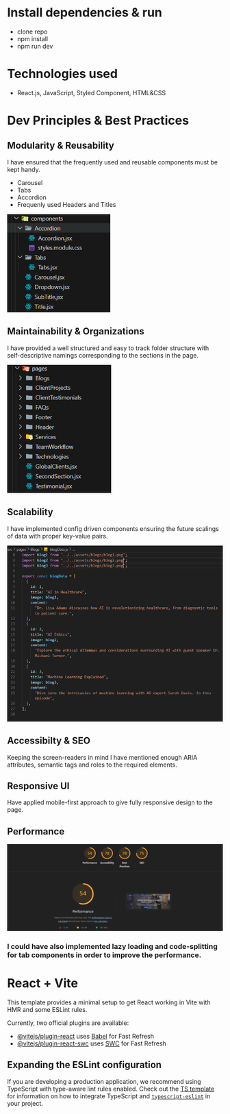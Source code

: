 # Install dependencies & run

* clone repo
* npm install
* npm run dev

# Technologies used

* React.js, JavaScript, Styled Component, HTML&CSS

# Dev Principles & Best Practices

## Modularity & Reusability

I have ensured that the frequently used and reusable components must be kept handy.

* Carousel
* Tabs
* Accordion
* Frequenly used Headers and Titles

![1754814102809](image/README/1754814102809.png)

## Maintainability & Organizations

I have provided a well structured and easy to track folder structure with self-descriptive namings corresponding to the sections in the page.

![1754814381076](image/README/1754814381076.png)

## Scalability

I have implemented config driven components ensuring the future scalings of data with proper key-value pairs.

![1754814531537](image/README/1754814531537.png)

## Accessibilty & SEO

Keeping the screen-readers in mind I have mentioned enough ARIA attributes, semantic tags and roles to the required elements.

## Responsive UI

Have applied mobile-first approach to give fully responsive design to the page.

## Performance

![1754814904200](image/README/1754814904200.png)

### I could have also implemented lazy loading and code-splitting for tab components in order to improve the performance.

# React + Vite

This template provides a minimal setup to get React working in Vite with HMR and some ESLint rules.

Currently, two official plugins are available:

- [@vitejs/plugin-react](https://github.com/vitejs/vite-plugin-react/blob/main/packages/plugin-react) uses [Babel](https://babeljs.io/) for Fast Refresh
- [@vitejs/plugin-react-swc](https://github.com/vitejs/vite-plugin-react/blob/main/packages/plugin-react-swc) uses [SWC](https://swc.rs/) for Fast Refresh

## Expanding the ESLint configuration

If you are developing a production application, we recommend using TypeScript with type-aware lint rules enabled. Check out the [TS template](https://github.com/vitejs/vite/tree/main/packages/create-vite/template-react-ts) for information on how to integrate TypeScript and [`typescript-eslint`](https://typescript-eslint.io) in your project.
